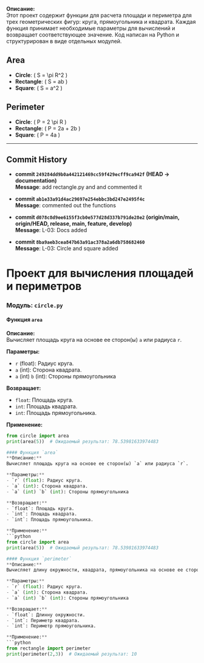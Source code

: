 **Описание:**  
Этот проект содержит функции для расчета площади и периметра для трех геометрических фигур: круга, прямоугольника и квадрата. Каждая функция принимает необходимые параметры для вычислений и возвращает соответствующее значение. Код написан на Python и структурирован в виде отдельных модулей.

## Area
- **Circle**: \( S = \pi R^2 \)
- **Rectangle**: \( S = ab \)
- **Square**: \( S = a^2 \)

## Perimeter
- **Circle**: \( P = 2 \pi R \)
- **Rectangle**: \( P = 2a + 2b \)
- **Square**: \( P = 4a \)

---

## Commit History

- **commit `249284dd9b0a442121469cc59f429ecff9ca942f` (HEAD -> documentation)**  
  **Message**: add rectangle.py and and commented it  

- **commit `ab1e33a91d4ac29697e254ebbc3bd247e2495f4c`**  
  **Message**: commented out the functions  

- **commit `d078c8d9ee6155f3cb0e577d28d337b791de28e2` (origin/main, origin/HEAD, release, main, feature, develop)**   
  **Message**: L-03: Docs added  

- **commit `8ba9aeb3cea847b63a91ac378a2a6db758682460`**  
  **Message**: L-03: Circle and square added  

# Проект для вычисления площадей и периметров

### Модуль: `circle.py`

#### Функция `area`
**Описание:**  
Вычисляет площадь круга на основе ее сторон(ы) `a` или радиуса `r`.

**Параметры:**  
- `r` (float): Радиус круга.
- `a` (int): Сторона квадрата.
- `a` (int) `b` (int): Стороны прямоугольника

**Возвращает:**  
- `float`: Площадь круга.
- `int`: Площадь квадрата.
- `int`: Площадь прямоугольника.

**Применение:**
```python
from circle import area
print(area(5))  # Ожидаемый результат: 78.53981633974483

#### Функция `area`
**Описание:**  
Вычисляет площадь круга на основе ее сторон(ы) `a` или радиуса `r`.

**Параметры:**  
- `r` (float): Радиус круга.
- `a` (int): Сторона квадрата.
- `a` (int) `b` (int): Стороны прямоугольника

**Возвращает:**  
- `float`: Площадь круга.
- `int`: Площадь квадрата.
- `int`: Площадь прямоугольника.

**Применение:**
```python
from circle import area
print(area(5))  # Ожидаемый результат: 78.53981633974483

#### Функция `perimeter`
**Описание:**  
Вычисляет длину окружности, квадрата, прямоугольника на основе ее сторон(ы) `a` или радиуса `r`.

**Параметры:**  
- `r` (float): Радиус круга.
- `a` (int): Сторона квадрата.
- `a` (int) `b` (int): Стороны прямоугольника

**Возвращает:**  
- `float`: Длинну окружности.
- `int`: Периметр квадрата.
- `int`: Периметр прямоугольника.

**Применение:**
```python
from rectangle import perimeter
print(perimeter(2,3))  # Ожидаемый результат: 10